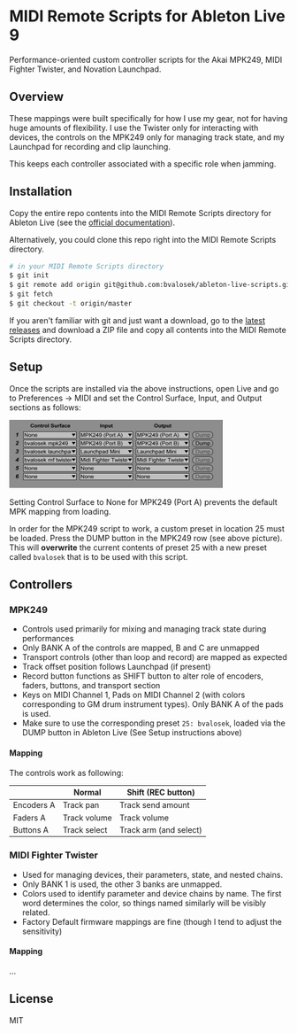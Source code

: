 # MIDI Remote Scripts for Ableton Live 9

Performance-oriented custom controller scripts for the Akai MPK249, MIDI
Fighter Twister, and Novation Launchpad.

## Overview

These mappings were built specifically for how I use my gear, not for having
huge amounts of flexibility. I use the Twister only for interacting with
devices, the controls on the MPK249 only for managing track state, and my
Launchpad for recording and clip launching.

This keeps each controller associated with a specific role when jamming.

## Installation

Copy the entire repo contents into the MIDI Remote Scripts directory for
Ableton Live (see the [official
documentation](https://www.ableton.com/en/help/article/install-third-party-remote-script/)).

Alternatively, you could clone this repo right into the MIDI Remote Scripts
directory.

```bash
# in your MIDI Remote Scripts directory
$ git init
$ git remote add origin git@github.com:bvalosek/ableton-live-scripts.git
$ git fetch
$ git checkout -t origin/master
```

If you aren't familiar with git and just want a download, go to the [latest
releases](https://github.com/bvalosek/ableton-live-scripts/releases) and
download a ZIP file and copy all contents into the MIDI Remote Scripts
directory.

## Setup

Once the scripts are installed via the above instructions, open Live and go to
Preferences -> MIDI and set the Control Surface, Input, and Output sections as
follows:

![MIDI Control Surface settings](bvalosek_common/screenshots/midi-menu.png)

Setting Control Surface to None for MPK249 (Port A) prevents the default MPK
mapping from loading.

In order for the MPK249 script to work, a custom preset in location 25 must be
loaded. Press the DUMP button in the MPK249 row (see above picture). This will
**overwrite** the current contents of preset 25 with a new preset called
`bvalosek` that is to be used with this script.

## Controllers

### MPK249

* Controls used primarily for mixing and managing track state during performances
* Only BANK A of the controls are mapped, B and C are unmapped
* Transport controls (other than loop and record) are mapped as expected
* Track offset position follows Launchpad (if present)
* Record button functions as SHIFT button to alter role of encoders, faders,
  buttons, and transport section
* Keys on MIDI Channel 1, Pads on MIDI Channel 2 (with colors corresponding to
  GM drum instrument types). Only BANK A of the pads is used.
* Make sure to use the corresponding preset `25: bvalosek`, loaded via the DUMP
  button in Ableton Live (See Setup instructions above)

#### Mapping

The controls work as following:

|            | Normal       | Shift (REC button)     |
|------------|--------------|------------------------|
| Encoders A | Track pan    | Track send amount      |
| Faders A   | Track volume | Track volume           |
| Buttons A  | Track select | Track arm (and select) |

### MIDI Fighter Twister

* Used for managing devices, their parameters, state, and nested chains.
* Only BANK 1 is used, the other 3 banks are unmapped.
* Colors used to identify parameter and device chains by name. The first word
  determines the color, so things named similarly will be visibly related.
* Factory Default firmware mappings are fine (though I tend to adjust the
  sensitivity)

#### Mapping

...

## License

MIT

